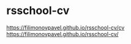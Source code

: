 # rsschool-cv
https://filimonovpavel.github.io/rsschool-cv/cv
https://filimonovpavel.github.io/rsschool-cv/
